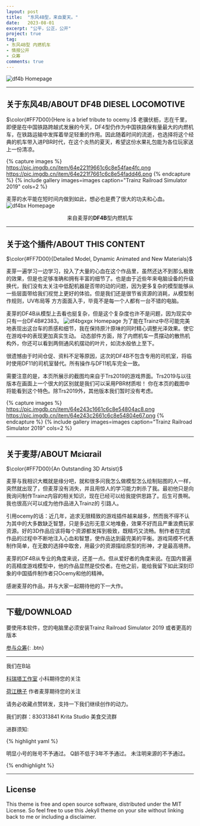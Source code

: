 ```yaml
---
layout: post
title:  "东风4B型，来自夏天。"
date:   2023-08-01
excerpt: "公平，公正，公开"
project: true
tag:
- 东风4B型 内燃机车
- 情报公开
- 众筹
comments: true
---
```


![df4b Homepage](https://pic.imgdb.cn/item/64e237e8661c6c8e545530f5.png)    
   
--- 
## 关于东风4B/ABOUT DF4B DIESEL LOCOMOTIVE
$\color{#FF7D00}{Here is a brief tribute to ocemy.}$ 
老骥伏枥，志在千里，即便是在中国铁路跨越式发展的今天，DF4型仍作为中国铁路保有量最大的内燃机车，在铁路运输中发挥着举足轻重的作用。因此随着时间的流逝，也选择将这个经典的机车带入进PBR时代，在这个炎热的夏天，希望这份水果礼包能为各位玩家送上一份清凉。

{% capture images %}
	https://pic.imgdb.cn/item/64e221f9661c6c8e54fae4fc.png
	https://pic.imgdb.cn/item/64e221f7661c6c8e54fadd46.png
{% endcapture %}
{% include gallery images=images caption="Trainz Railroad Simulator 2019" cols=2  %}

麦芽的水平能在短时间内做到如此，想必也是费了很大的功夫和心血。
![df4bx Homepage](https://pic.imgdb.cn/item/64e2354f661c6c8e544b160e.png)
<center>来自麦芽的<b>DF4B</b>型内燃机车</center>

---   
## 关于这个插件/ABOUT THIS CONTENT
$\color{#FF7D00}{Detailed Model, Dynamic Animated and New Materials}$ 

麦芽一遍学习一边学习，投入了大量的心血在这个作品里，虽然还达不到那么极致的效果，但是也足够准确和拥有丰富的细节了。也是由于近些年来电脑设备的升级换代，我们没有太关注中低配机器是否带的动的问题，因为更多复杂的模型能够从一些层面带给我们视觉上更好的体验。但是我们还是很节省资源的消耗，从模型制作规则，UV布局等 方方面面入手，毕竟不是每一个人都有一台不错的电脑。

麦芽的DF4B从模型上去看也挺复杂，但是这个复杂度也许不是问题，因为现实中只有一台DF4B#2383。
![df4bgxgx Homepage](https://pic.imgdb.cn/item/64e247a5661c6c8e548d393d.png)
为了能在Trainz中尽可能完美地表现出这台车的质感和细节，我在保持原汁原味的同时精心调整光泽效果。使它在游戏中的表现更加真实生动。 动态部件方面，除了内燃机车一贯摆动的散热机构外，你还可以看到两侧通风机摆动的叶片，如流水般依上至下。

很遗憾由于时间仓促、资料不足等原因，这次的DF4B不包含专用的司机室，将临时使用DF11的司机室替代。所有操作与DF11机车完全一致。

需要注意的是，本页所展示的截图均来自于Trs2019的游戏界面。Trs2019与以往版本在画面上一个很大的区别就是我们可以采用PBR材质啦！ 你在本页的截图中将能看到这个特色。除Trs2019外，其他版本我们暂时没有考虑。

{% capture images %}
	https://pic.imgdb.cn/item/64e243c1661c6c8e54804ac8.png
	https://pic.imgdb.cn/item/64e243c2661c6c8e54804e67.png
{% endcapture %}
{% include gallery images=images caption="Trainz Railroad Simulator 2019" cols=2  %}

---

## 关于麦芽/ABOUT Μεiαrail
$\color{#FF7D00}{An Outstanding 3D Artsist}$ 

麦芽与我相识大概就是缘分吧，就和很多问我怎么做模型怎么绘制贴图的人一样，突然就出现了，但麦芽没有消失，并且用惊人的学习能力刺杀了我。最初他只是向我询问制作Trainz内容的相关知识，现在已经可以给我提供思路了。后生可畏啊。我也很高兴可以成为他作品进入Trainz的 引路人。

引用ocemy的话：近几年，追求无限精致的游戏插件越来越多，然而我不得不认为其中的大多数缺乏智慧，只是多边形无意义地堆叠，效果不好而且严重浪费玩家资源。好的3D作品应该将每个资源都发挥到极致，既精巧又流畅。制作者在完成作品的过程中不断地注入心血和智慧，使作品达到最完美的平衡。游戏简模不代表制作简单，在无数的选择中取舍，用最少的资源描绘原型的形神，才是最高境界。

麦芽的DF4B从专业的角度来说，还差一点。但从爱好者的角度来说。在国内普遍的高精度游戏模型中，他的作品显然是佼佼者。在他之前，能给我留下如此深刻印象的中国插件制作者只Ocemy和他的精神。

感谢麦芽的作品，并与大家一起期待他的下一大作。

---

## 下载/DOWNLOAD

要使用本软件，您的电脑里必须安装Trainz Railroad Simulator 2019 或者更高的版本

[参与众筹](https://afdian.net/a/KritaStudio){: .btn}

---

我们在B站

[科瑞塔工作室](https://space.bilibili.com/890619)  小科期待您的关注

[荷江穗子](https://space.bilibili.com/431645159)  作者麦芽期待您的关注   

请务必收藏点赞转发，支持一下我们继续创作的动力。

我们的群：830313841  Krita Studio 美食交流群

进群须知:

{% highlight yaml %}

明显小号的账号不予通过。
Q龄不低于3年不予通过。
未注明来源的不予通过。

{% endhighlight %}

---

## License

This theme is free and open source software, distributed under the MIT License. So feel free to use this Jekyll theme on your site without linking back to me or including a disclaimer.
